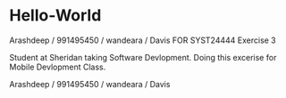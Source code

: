 # Hello-World
Arashdeep / 991495450 / wandeara / Davis FOR SYST24444 Exercise 3

Student at Sheridan taking Software Devlopment.
Doing this excerise for Mobile Devlopment Class.

Arashdeep / 991495450 / wandeara / Davis
